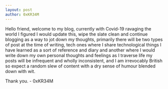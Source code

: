 ```yaml
---
layout: post
author: 0xKR34M
---
```

<p>Hello friend, welcome to my blog, currently with Covid-19 ravaging the world I figured I would update this, wipe the slate clean and continue blogging as a way to jot down my thoughts, primarily there will be two types of post at the time of writing, tech ones where I share technological things I have learned as a sort of reference and diary and another where I would write down my own personal thoughts and feelings as I traverse life my posts will be infrequent and wholly inconsistent, and I am irrevocably British so expect a random slew of content with a dry sense of humour blended down with wit.

Thank you. - 0xKR34M</p>
